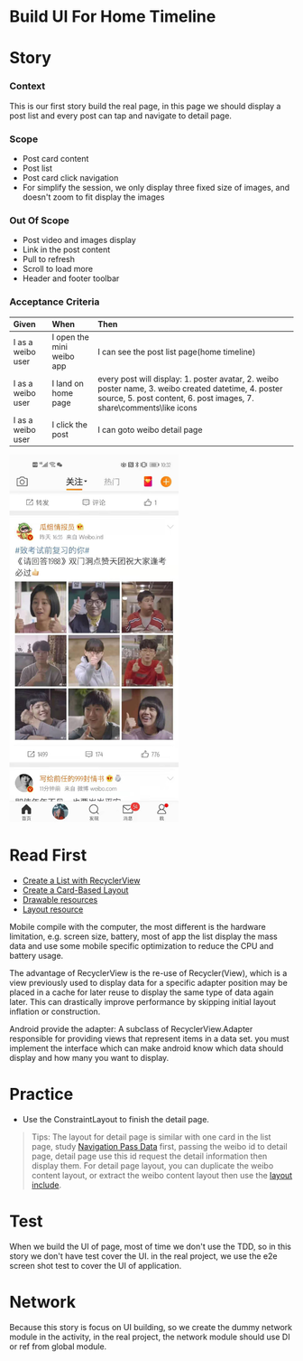 # Build UI For Home Timeline

# Story

### Context
This is our first story build the real page, in this page we should display a post list and every post can tap and navigate to detail page.

### Scope

* Post card content
* Post list
* Post card click navigation
* For simplify the session, we only display three fixed size of images, and doesn't zoom to fit display the images

### Out Of Scope

* Post video and images display
* Link in the post content
* Pull to refresh
* Scroll to load more
* Header and footer toolbar

### Acceptance Criteria

| Given | When | Then |
| :--- | :--- | :--- |
| I as a weibo user | I open the mini weibo app | I can see the post list page(home timeline) |
| I as a weibo user | I land on home page | every post will display: 1. poster avatar, 2. weibo poster name, 3. weibo created datetime, 4. poster source, 5. post content, 6. post images, 7. share\comments\like icons
| I as a weibo user | I click the post | I can goto weibo detail page |

<img src="./images/06-weibo-home-timeline.jpeg" width=300 />

# Read First

* [Create a List with RecyclerView](https://developer.android.com/guide/topics/ui/layout/recyclerview)
* [Create a Card-Based Layout](https://developer.android.com/guide/topics/ui/layout/cardview)
* [Drawable resources](https://developer.android.com/guide/topics/resources/drawable-resource)
* [Layout resource](https://developer.android.com/guide/topics/resources/layout-resource)

Mobile compile with the computer, the most different is the hardware limitation, e.g. screen size, battery, most of app the list display the mass data and use some mobile specific optimization to reduce the CPU and battery usage.

The advantage of RecyclerView is the re-use of Recycler(View), which is a view previously used to display data for a specific adapter position may be placed in a cache for later reuse to display the same type of data again later. This can drastically improve performance by skipping initial layout inflation or construction.

Android provide the adapter: A subclass of RecyclerView.Adapter responsible for providing views that represent items in a data set. you must implement the interface which can make android know which data should display and how many you want to display.

# Practice

* Use the ConstraintLayout to finish the detail page.

> Tips: The layout for detail page is similar with one card in the list page, study [Navigation Pass Data](https://developer.android.com/guide/navigation/navigation-pass-data) first, passing the weibo id to detail page, detail page use this id request the detail information then display them. For detail page layout, you can duplicate the weibo content layout, or extract the weibo content layout then use the [layout include](https://developer.android.com/training/improving-layouts/reusing-layouts).

# Test

When we build the UI of page, most of time we don't use the TDD, so in this story we don't have test cover the UI. in the real project, we use the e2e screen shot test to cover the UI of application.

# Network

Because this story is focus on UI building, so we create the dummy network module in the activity, in the real project, the network module should use DI or ref from global module.